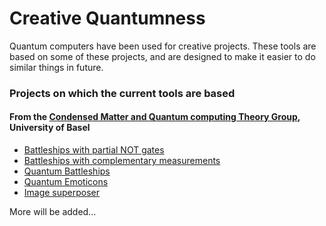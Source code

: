 # Creative Quantumness

Quantum computers have been used for creative projects. These tools are based on some of these projects, and are designed to make it easier to do similar things in future.

### Projects on which the current tools are based

#### From the [Condensed Matter and Quantum computing Theory Group](http://www.quantumtheory.unibas.ch/), University of Basel

* [Battleships with partial NOT gates](https://medium.com/qiskit/how-to-program-a-quantum-computer-982a9329ed02)
* [Battleships with complementary measurements](https://medium.com/@decodoku/how-to-program-a-quantum-computer-part-2-f0d3eee872fe)
* [Quantum Battleships](https://medium.com/@decodoku/quantum-battleships-the-first-multiplayer-game-for-a-quantum-computer-e4d600ccb3f3)
* [Quantum Emoticons](https://medium.com/qiskit/making-a-quantum-computer-smile-cee86a6fc1de)
* [Image superposer](https://medium.com/qiskit/a-quantum-superposition-of-a-tiger-and-a-bear-b461e3b23908)

More will be added...


